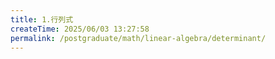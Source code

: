 ```yaml
---
title: 1.行列式
createTime: 2025/06/03 13:27:58
permalink: /postgraduate/math/linear-algebra/determinant/
---
```

